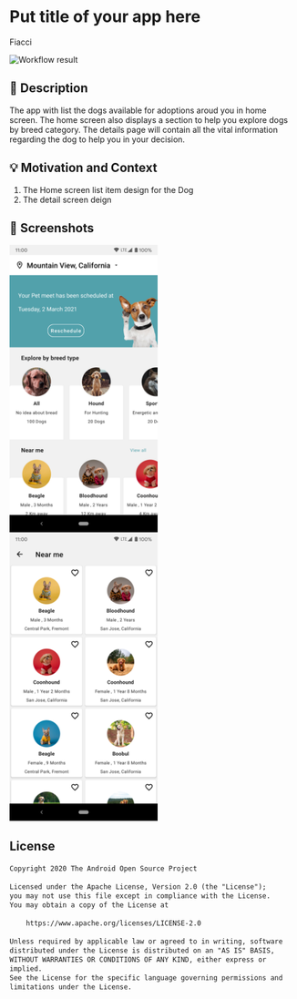 # Put title of your app here
Fiacci

![Workflow result](https://github.com/sankarganeshsiva/<DopAdoptionApp/workflows/Check/badge.svg)


## :scroll: Description
The app with list the dogs available for adoptions aroud you in home screen. The home screen also displays a section to help you explore dogs by breed category.
The details page will contain all the vital information regarding the dog to help you in your decision.



## :bulb: Motivation and Context
1) The Home screen list item design for the Dog
2) The detail screen deign


## :camera_flash: Screenshots
<!-- You can add more screenshots here if you like -->
<img src="/results/screenshot_1.png" width="260">&emsp;<img src="/results/screenshot_2.png" width="260">

## License
```
Copyright 2020 The Android Open Source Project

Licensed under the Apache License, Version 2.0 (the "License");
you may not use this file except in compliance with the License.
You may obtain a copy of the License at

    https://www.apache.org/licenses/LICENSE-2.0

Unless required by applicable law or agreed to in writing, software
distributed under the License is distributed on an "AS IS" BASIS,
WITHOUT WARRANTIES OR CONDITIONS OF ANY KIND, either express or implied.
See the License for the specific language governing permissions and
limitations under the License.
```